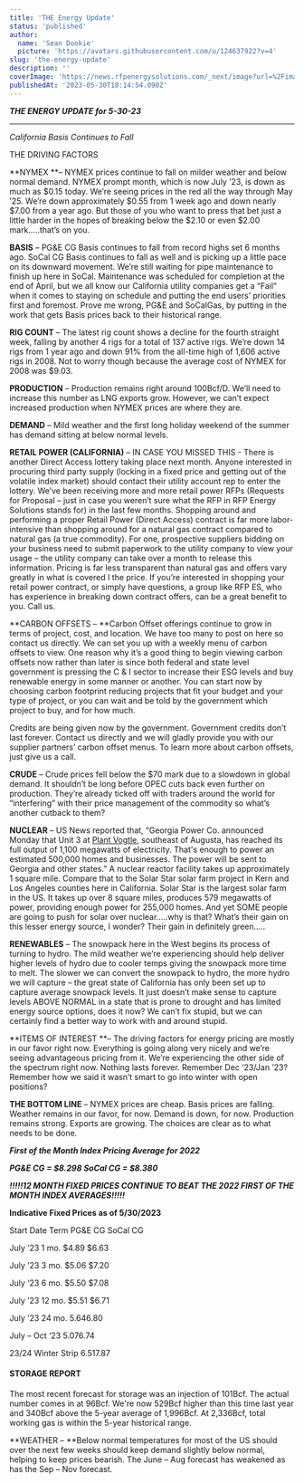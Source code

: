 ```yaml
---
title: 'THE Energy Update'
status: 'published'
author:
  name: 'Sean Dookie'
  picture: 'https://avatars.githubusercontent.com/u/124637922?v=4'
slug: 'the-energy-update'
description: ''
coverImage: 'https://news.rfpenergysolutions.com/_next/image?url=%2Fimages%2Frfp-brand-UxOD.png&w=384&q=75'
publishedAt: '2023-05-30T18:14:54.090Z'
---
```


***THE ENERGY UPDATE for 5-30-23***

---

*California Basis Continues to Fall*

THE DRIVING FACTORS

\*\*NYMEX \*\*– NYMEX prices continue to fall on milder weather and below normal demand. NYMEX prompt month, which is now July ’23, is down as much as $0.15 today. We’re seeing prices in the red all the way through May ’25. We’re down approximately $0.55 from 1 week ago and down nearly $7.00 from a year ago. But those of you who want to press that bet just a little harder in the hopes of breaking below the $2.10 or even $2.00 mark…..that’s on you.

**BASIS** – PG&E CG Basis continues to fall from record highs set 6 months ago. SoCal CG Basis continues to fall as well and is picking up a little pace on its downward movement. We’re still waiting for pipe maintenance to finish up here in SoCal. Maintenance was scheduled for completion at the end of April, but we all know our California utility companies get a “Fail” when it comes to staying on schedule and putting the end users’ priorities first and foremost. Prove me wrong, PG&E and SoCalGas, by putting in the work that gets Basis prices back to their historical range.

**RIG COUNT** – The latest rig count shows a decline for the fourth straight week, falling by another 4 rigs for a total of 137 active rigs. We’re down 14 rigs from 1 year ago and down 91% from the all-time high of 1,606 active rigs in 2008. Not to worry though because the average cost of NYMEX for 2008 was $9.03.

**PRODUCTION** – Production remains right around 100Bcf/D. We’ll need to increase this number as LNG exports grow. However, we can’t expect increased production when NYMEX prices are where they are.

**DEMAND** – Mild weather and the first long holiday weekend of the summer has demand sitting at below normal levels.

**RETAIL POWER (CALIFORNIA)** – IN CASE YOU MISSED THIS - There is another Direct Access lottery taking place next month. Anyone interested in procuring third party supply (locking in a fixed price and getting out of the volatile index market) should contact their utility account rep to enter the lottery. We’ve been receiving more and more retail power RFPs (Requests for Proposal – just in case you weren’t sure what the RFP in RFP Energy Solutions stands for) in the last few months. Shopping around and performing a proper Retail Power (Direct Access) contract is far more labor-intensive than shopping around for a natural gas contract compared to natural gas (a true commodity). For one, prospective suppliers bidding on your business need to submit paperwork to the utility company to view your usage – the utility company can take over a month to release this information. Pricing is far less transparent than natural gas and offers vary greatly in what is covered I the price. If you’re interested in shopping your retail power contract, or simply have questions, a group like RFP ES, who has experience in breaking down contract offers, can be a great benefit to you. Call us.

\*\*CARBON OFFSETS – \*\*Carbon Offset offerings continue to grow in terms of project, cost, and location. We have too many to post on here so contact us directly. We can set you up with a weekly menu of carbon offsets to view. One reason why it’s a good thing to begin viewing carbon offsets now rather than later is since both federal and state level government is pressing the C & I sector to increase their ESG levels and buy renewable energy in some manner or another. You can start now by choosing carbon footprint reducing projects that fit your budget and your type of project, or you can wait and be told by the government which project to buy, and for how much.

Credits are being given now by the government. Government credits don’t last forever. Contact us directly and we will gladly provide you with our supplier partners’ carbon offset menus. To learn more about carbon offsets, just give us a call.

**CRUDE** – Crude prices fell below the $70 mark due to a slowdown in global demand. It shouldn’t be long before OPEC cuts back even further on production. They’re already ticked off with traders around the world for “interfering” with their price management of the commodity so what’s another cutback to them?

**NUCLEAR** – US News reported that, “Georgia Power Co. announced Monday that Unit 3 at [Plant Vogtle](https://apnews.com/article/georgia-nuclear-power-plant-vogtle-rates-costs-75c7a413cda3935dd551be9115e88a64), southeast of Augusta, has reached its full output of 1,100 megawatts of electricity. That's enough to power an estimated 500,000 homes and businesses. The power will be sent to Georgia and other states.” A nuclear reactor facility takes up approximately 1 square mile. Compare that to the Solar Star solar farm project in Kern and Los Angeles counties here in California. Solar Star is the largest solar farm in the US. It takes up over 8 square miles, produces 579 megawatts of power, providing enough power for 255,000 homes. And yet SOME people are going to push for solar over nuclear…..why is that? What’s their gain on this lesser energy source, I wonder? Their gain in definitely green…..

**RENEWABLES** – The snowpack here in the West begins its process of turning to hydro. The mild weather we’re experiencing should help deliver higher levels of hydro due to cooler temps giving the snowpack more time to melt. The slower we can convert the snowpack to hydro, the more hydro we will capture – the great state of California has only been set up to capture average snowpack levels. It just doesn’t make sense to capture levels ABOVE NORMAL in a state that is prone to drought and has limited energy source options, does it now? We can’t fix stupid, but we can certainly find a better way to work with and around stupid.

\*\*ITEMS OF INTEREST \*\*– The driving factors for energy pricing are mostly in our favor right now. Everything is going along very nicely and we’re seeing advantageous pricing from it. We’re experiencing the other side of the spectrum right now. Nothing lasts forever. Remember Dec ‘23/Jan ’23? Remember how we said it wasn’t smart to go into winter with open positions?

**THE BOTTOM LINE** – NYMEX prices are cheap. Basis prices are falling. Weather remains in our favor, for now. Demand is down, for now. Production remains strong. Exports are growing. The choices are clear as to what needs to be done.

***First of the Month Index Pricing Average for 2022***

***PG&E CG = $8.298 SoCal CG = $8.380***

***!!!!!12 MONTH FIXED PRICES CONTINUE TO BEAT THE 2022 FIRST OF THE MONTH INDEX AVERAGES!!!!!***

**Indicative Fixed Prices as of 5/30/2023**

Start Date Term PG&E CG SoCal CG

July ’23 1 mo. $4.89 $6.63

July ’23 3 mo. $5.06 $7.20

July ‘23 6 mo. $5.50 $7.08

July ’23 12 mo. $5.51 $6.71

July ’23 24 mo. $5.64 $6.80

July – Oct ‘23 $5.07 $6.74

23/24 Winter Strip $6.51 $7.87

#### **STORAGE REPORT**

The most recent forecast for storage was an injection of 101Bcf. The actual number comes in at 96Bcf. We're now 529Bcf higher than this time last year and 340Bcf above the 5-year average of 1,996Bcf. At 2,336Bcf, total working gas is within the 5-year historical range.

\*\*WEATHER – \*\*Below normal temperatures for most of the US should over the next few weeks should keep demand slightly below normal, helping to keep prices bearish. The June – Aug forecast has weakened as has the Sep – Nov forecast.

